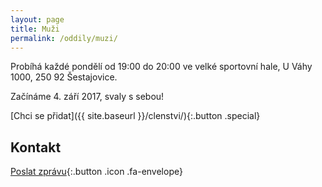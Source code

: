```yaml
---
layout: page
title: Muži
permalink: /oddily/muzi/
---
```


Probíhá každé pondělí od 19:00 do 20:00 ve velké sportovní hale, U Váhy 1000, 250 92 Šestajovice.

Začínáme 4. září 2017, svaly s sebou!

[Chci se přidat]({{ site.baseurl }}/clenstvi/){:.button .special} 

## Kontakt

[Poslat zprávu](#f){:.button .icon .fa-envelope}

